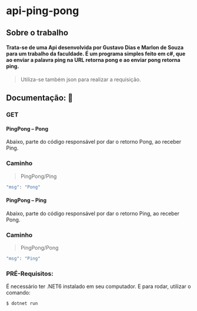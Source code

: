 # api-ping-pong

## Sobre o trabalho

#### Trata-se de uma Api desenvolvida por Gustavo Dias e Marlon de Souza para um trabalho da faculdade. É um programa simples feito em c#, que ao enviar a palavra ping na URL retorna pong e ao enviar pong retorna ping. 

> Utiliza-se também json para realizar a requisição. 

## Documentação: :checkered_flag:

### GET

#### PingPong – Pong

Abaixo, parte do código responsável por dar o retorno Pong, ao receber Ping.

### Caminho

> PingPong/Ping

```C#
"msg": "Pong"
```


#### PingPong – Ping

Abaixo, parte do código responsável por dar o retorno Ping, ao receber Pong.

### Caminho

> PingPong/Pong

```C#
"msg": "Ping"
```

### PRÉ-Requisitos:

É necessário ter .NET6 instalado em seu computador.
E para rodar, utilizar o comando:

```console
$ dotnet run
```



